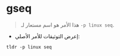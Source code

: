 # gseq

> هذا الأمر هو اسم مستعار لـ `-p linux seq`.

- إعرض التوثيقات للأمر الأصلي:

`tldr -p linux seq`
